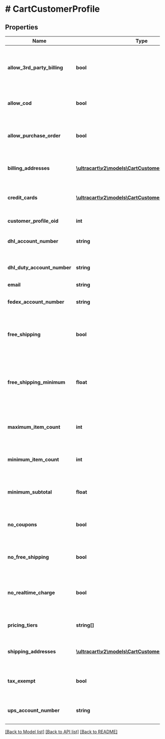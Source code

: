 # # CartCustomerProfile

## Properties

Name | Type | Description | Notes
------------ | ------------- | ------------- | -------------
**allow_3rd_party_billing** | **bool** | True if profile is allowed to bill to their 3rd party shipping account | [optional]
**allow_cod** | **bool** | True if this profile is allowed to use a COD | [optional]
**allow_purchase_order** | **bool** | True if this profile is allowed to use a purchase order | [optional]
**billing_addresses** | [**\ultracart\v2\models\CartCustomerProfileAddress[]**](CartCustomerProfileAddress.md) | Billing addresses on file for this profile | [optional]
**credit_cards** | [**\ultracart\v2\models\CartCustomerProfileCreditCard[]**](CartCustomerProfileCreditCard.md) | Credit cards on file for this profile (masked) | [optional]
**customer_profile_oid** | **int** | Unique identifier | [optional]
**dhl_account_number** | **string** | DHL account number on file | [optional]
**dhl_duty_account_number** | **string** | DHL duty account number on file | [optional]
**email** | **string** | Email | [optional]
**fedex_account_number** | **string** | FedEx account number on file | [optional]
**free_shipping** | **bool** | True if this profile always qualifies for free shipping | [optional]
**free_shipping_minimum** | **float** | The minimum aount that this profile has to purchase to qualify for free shipping | [optional]
**maximum_item_count** | **int** | Maximum item count this profile can purchase | [optional]
**minimum_item_count** | **int** | Minimum item count this profile must purchase | [optional]
**minimum_subtotal** | **float** | Minimum subtotal this profile must purchase | [optional]
**no_coupons** | **bool** | True if this profile is prevented from using coupons | [optional]
**no_free_shipping** | **bool** | True if this profile is never given free shipping | [optional]
**no_realtime_charge** | **bool** | True if this customers orders are not charged in real-time | [optional]
**pricing_tiers** | **string[]** | Pricing tier names this profile qualifies for | [optional]
**shipping_addresses** | [**\ultracart\v2\models\CartCustomerProfileAddress[]**](CartCustomerProfileAddress.md) | Shipping addresses on file for this profile | [optional]
**tax_exempt** | **bool** | True if this profile is exempt from sales tax | [optional]
**ups_account_number** | **string** | UPS account number on file | [optional]

[[Back to Model list]](../../README.md#models) [[Back to API list]](../../README.md#endpoints) [[Back to README]](../../README.md)
